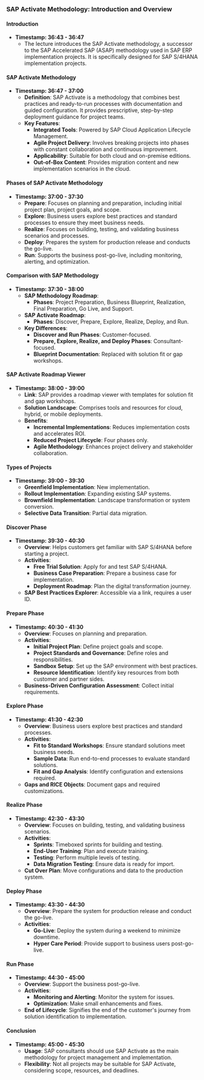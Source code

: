 ### SAP Activate Methodology: Introduction and Overview

#### Introduction
- **Timestamp: 36:43 - 36:47**
  - The lecture introduces the SAP Activate methodology, a successor to the SAP Accelerated SAP (ASAP) methodology used in SAP ERP implementation projects. It is specifically designed for SAP S/4HANA implementation projects.

#### SAP Activate Methodology
- **Timestamp: 36:47 - 37:00**
  - **Definition**: SAP Activate is a methodology that combines best practices and ready-to-run processes with documentation and guided configuration. It provides prescriptive, step-by-step deployment guidance for project teams.
  - **Key Features**:
    - **Integrated Tools**: Powered by SAP Cloud Application Lifecycle Management.
    - **Agile Project Delivery**: Involves breaking projects into phases with constant collaboration and continuous improvement.
    - **Applicability**: Suitable for both cloud and on-premise editions.
    - **Out-of-Box Content**: Provides migration content and new implementation scenarios in the cloud.

#### Phases of SAP Activate Methodology
- **Timestamp: 37:00 - 37:30**
  - **Prepare**: Focuses on planning and preparation, including initial project plan, project goals, and scope.
  - **Explore**: Business users explore best practices and standard processes to ensure they meet business needs.
  - **Realize**: Focuses on building, testing, and validating business scenarios and processes.
  - **Deploy**: Prepares the system for production release and conducts the go-live.
  - **Run**: Supports the business post-go-live, including monitoring, alerting, and optimization.

#### Comparison with SAP Methodology
- **Timestamp: 37:30 - 38:00**
  - **SAP Methodology Roadmap**:
    - **Phases**: Project Preparation, Business Blueprint, Realization, Final Preparation, Go Live, and Support.
  - **SAP Activate Roadmap**:
    - **Phases**: Discover, Prepare, Explore, Realize, Deploy, and Run.
  - **Key Differences**:
    - **Discover and Run Phases**: Customer-focused.
    - **Prepare, Explore, Realize, and Deploy Phases**: Consultant-focused.
    - **Blueprint Documentation**: Replaced with solution fit or gap workshops.

#### SAP Activate Roadmap Viewer
- **Timestamp: 38:00 - 39:00**
  - **Link**: SAP provides a roadmap viewer with templates for solution fit and gap workshops.
  - **Solution Landscape**: Comprises tools and resources for cloud, hybrid, or mobile deployments.
  - **Benefits**:
    - **Incremental Implementations**: Reduces implementation costs and accelerates ROI.
    - **Reduced Project Lifecycle**: Four phases only.
    - **Agile Methodology**: Enhances project delivery and stakeholder collaboration.

#### Types of Projects
- **Timestamp: 39:00 - 39:30**
  - **Greenfield Implementation**: New implementation.
  - **Rollout Implementation**: Expanding existing SAP systems.
  - **Brownfield Implementation**: Landscape transformation or system conversion.
  - **Selective Data Transition**: Partial data migration.

#### Discover Phase
- **Timestamp: 39:30 - 40:30**
  - **Overview**: Helps customers get familiar with SAP S/4HANA before starting a project.
  - **Activities**:
    - **Free Trial Solution**: Apply for and test SAP S/4HANA.
    - **Business Case Preparation**: Prepare a business case for implementation.
    - **Deployment Roadmap**: Plan the digital transformation journey.
  - **SAP Best Practices Explorer**: Accessible via a link, requires a user ID.

#### Prepare Phase
- **Timestamp: 40:30 - 41:30**
  - **Overview**: Focuses on planning and preparation.
  - **Activities**:
    - **Initial Project Plan**: Define project goals and scope.
    - **Project Standards and Governance**: Define roles and responsibilities.
    - **Sandbox Setup**: Set up the SAP environment with best practices.
    - **Resource Identification**: Identify key resources from both customer and partner sides.
  - **Business-Driven Configuration Assessment**: Collect initial requirements.

#### Explore Phase
- **Timestamp: 41:30 - 42:30**
  - **Overview**: Business users explore best practices and standard processes.
  - **Activities**:
    - **Fit to Standard Workshops**: Ensure standard solutions meet business needs.
    - **Sample Data**: Run end-to-end processes to evaluate standard solutions.
    - **Fit and Gap Analysis**: Identify configuration and extensions required.
  - **Gaps and RICE Objects**: Document gaps and required customizations.

#### Realize Phase
- **Timestamp: 42:30 - 43:30**
  - **Overview**: Focuses on building, testing, and validating business scenarios.
  - **Activities**:
    - **Sprints**: Timeboxed sprints for building and testing.
    - **End-User Training**: Plan and execute training.
    - **Testing**: Perform multiple levels of testing.
    - **Data Migration Testing**: Ensure data is ready for import.
  - **Cut Over Plan**: Move configurations and data to the production system.

#### Deploy Phase
- **Timestamp: 43:30 - 44:30**
  - **Overview**: Prepare the system for production release and conduct the go-live.
  - **Activities**:
    - **Go-Live**: Deploy the system during a weekend to minimize downtime.
    - **Hyper Care Period**: Provide support to business users post-go-live.

#### Run Phase
- **Timestamp: 44:30 - 45:00**
  - **Overview**: Support the business post-go-live.
  - **Activities**:
    - **Monitoring and Alerting**: Monitor the system for issues.
    - **Optimization**: Make small enhancements and fixes.
  - **End of Lifecycle**: Signifies the end of the customer's journey from solution identification to implementation.

#### Conclusion
- **Timestamp: 45:00 - 45:30**
  - **Usage**: SAP consultants should use SAP Activate as the main methodology for project management and implementation.
  - **Flexibility**: Not all projects may be suitable for SAP Activate, considering scope, resources, and deadlines.